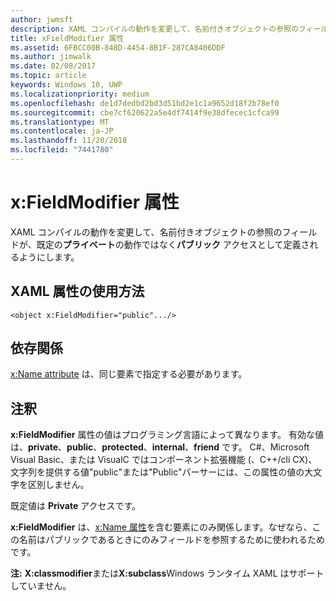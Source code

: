 ```yaml
---
author: jwmsft
description: XAML コンパイルの動作を変更して、名前付きオブジェクトの参照のフィールドが、既定のプライベートの動作ではなくパブリック アクセスとして定義されるようにします。
title: xFieldModifier 属性
ms.assetid: 6FBCC00B-848D-4454-8B1F-287CA8406DDF
ms.author: jimwalk
ms.date: 02/08/2017
ms.topic: article
keywords: Windows 10, UWP
ms.localizationpriority: medium
ms.openlocfilehash: de1d7dedbd2bd3d51bd2e1c1a9652d18f2b78ef0
ms.sourcegitcommit: cbe7cf620622a5e4df7414f9e38dfecec1cfca99
ms.translationtype: MT
ms.contentlocale: ja-JP
ms.lasthandoff: 11/20/2018
ms.locfileid: "7441780"
---
```

# <a name="xfieldmodifier-attribute"></a>x:FieldModifier 属性


XAML コンパイルの動作を変更して、名前付きオブジェクトの参照のフィールドが、既定の**プライベート**の動作ではなく**パブリック** アクセスとして定義されるようにします。

## <a name="xaml-attribute-usage"></a>XAML 属性の使用方法

``` syntax
<object x:FieldModifier="public".../>
```

## <a name="dependencies"></a>依存関係

[x:Name attribute](x-name-attribute.md) は、同じ要素で指定する必要があります。

## <a name="remarks"></a>注釈

**x:FieldModifier** 属性の値はプログラミング言語によって異なります。 有効な値は、**private**、**public**、**protected**、**internal**、**friend** です。 C#、Microsoft Visual Basic、または VisualC ではコンポーネント拡張機能 (、C++/cli CX)、文字列を提供する値"public"または"Public"パーサーには、この属性の値の大文字を区別しません。

既定値は **Private** アクセスです。

**x:FieldModifier** は、[x:Name 属性](x-name-attribute.md)を含む要素にのみ関係します。なぜなら、この名前はパブリックであるときにのみフィールドを参照するために使われるためです。

**注:** **X:classmodifier**または**X:subclass**Windows ランタイム XAML はサポートしていません。

